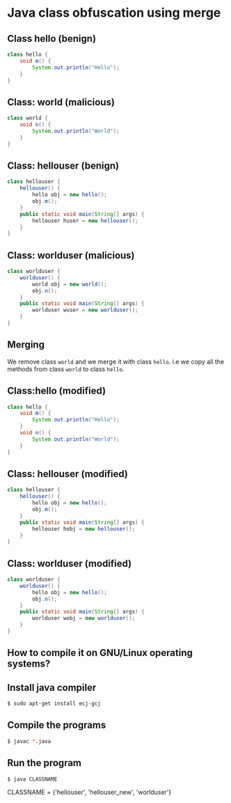 Java class obfuscation using merge
=================================

Class hello (benign)
--------------------

```java
class hello { 
    void m() {
        System.out.println("Hello");
    }
}
```

Class: world (malicious)
----------------------

```java
class world {
    void n() {
        System.out.println("World");
    }
}
```

Class: hellouser (benign)
-------------------------
```java
class hellouser {
    hellouser() {
        hello obj = new hello();
        obj.m();     
    }
    public static void main(String[] args) {
        hellouser huser = new hellouser();
    }
}
```

Class: worlduser (malicious)
----------------------------
```java
class worlduser {
    worlduser() {
        world obj = new world();
        obj.n();
    }
    public static void main(String[] args) {
        worlduser wuser = new worlduser();
    }
}
```

## Merging

We remove class `world` and we merge it with class `hello`. i.e we copy
all the methods from class `world` to class `hello`.

 
Class:hello (modified)
----------------------
```java
class hello {
    void m() {
        System.out.println("Hello");
    }
    void n() {
        System.out.println("World");
    }
}
```

Class: hellouser (modified)
---------------------------
```java 
class hellouser {
    hellouser() {
        hello obj = new hello();
        obj.m();
    }
    public static void main(String[] args) {
        hellouser hobj = new hellouser();
    }
}
```

Class: worlduser (modified)
---------------------------

```java
class worlduser {
    worlduser() {
        hello obj = new hello();
        obj.n();
    }
    public static void main(String[] args) {
        worlduser wobj = new worlduser();
    }
}
```

## How to compile it on GNU/Linux operating systems?

Install java compiler
---------------------

```bash
$ sudo apt-get install ecj-gcj
```

Compile the programs
--------------------

```bash
$ javac *.java
```

Run the program
---------------
```bash
$ java CLASSNAME
```
CLASSNAME = {'hellouser', 'hellouser\_new', 'worlduser'}
